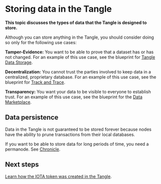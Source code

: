 # Storing data in the Tangle

**This topic discusses the types of data that the Tangle is designed to store.**

Although you can store anything in the Tangle, you should consider doing so only for the following use cases:

**Tamper-Evidence:** You want to be able to prove that a dataset has or has not changed. For an example of this use case, see the blueprint for [Tangle Data Storage](root://blueprints/0.1/tangle-data-storage/overview.md).

**Decentralization:** You cannot trust the parties involved to keep data in a centralized, proprietary database. For an example of this use case, see the blueprint for [Track and Trace](root://blueprints/0.1/track-and-trace/overview.md).

**Transparency:** You want your data to be visible to everyone to establish trust. For an example of this use case, see the blueprint for the [Data Marketplace](root://blueprints/0.1/tangle-data-storage/overview.md).

## Data persistence

Data in the Tangle is not guaranteed to be stored forever because nodes have the ability to prune transactions from their local databases.

If you want to be able to store data for long periods of time, you need a permanode. See [Chronicle](root://chronicle/1.1/overview.md).

## Next steps

[Learn how the IOTA token was created in the Tangle](../the-tangle/genesis.md).